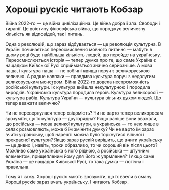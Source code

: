 # Хороші рускіє читають Кобзар

Війна 2022-го — це війна цивілізаційна. Це війна добра і зла. Свободи і тиранії. Це воістину філософська війна, що породжує величезну кількість як відповідей, так і питань.

Одна з революцій, що зараз відбувається — це революція культурна. В Україні починається переосмислення мовного питання — мабуть в цьому році буде найбільша кількість людей, що перейде на українську. Переосмислюється історія — тепер думка про те, що саме Україна є нащадком Київської Русі сприймається значно серйозніше. А мова наша, і культура наша — не побічні явища поруч з великоруською величчю. А радше навпаки — правдива культура поруч з недолугим великоруським монстром. Війна 2022-го довела неспроможність російської культури. Їх культура вийшла некультурною і породила виродків. Українська культура породила героїв. Культура великоросії — культура рабів. Культура України — культура вільних духом людей. Що тепер вважати величчю?

Чи не перевернулася тепер свідомість? Чи не варто тепер великоросам зрозуміти, що їх культура — другорядна? Якщо раніше вони вважали, що російська — мова великої культури, а українська — то нею лише в селах розмовляють, може б їм змінити думку? Чи не варто їм зараз вчити українську, щоб нарешті можна було торкнутися вільної і прекрасної культури? Якщо зараз рускій вирішить, що вчити українську — це дивно і, навіть, трохи образливо, то чи хороший він після цього? Можливо саме українська є його рідною, а російська — штучним елементом, прищепленим йому для його ж уярмлення? І якщо саме Україна — це нащадок Київської Русі, то така думка — логічна і правильна.

Тому я і кажу. Хороші рускіє мають зрозуміти, що їх ввели в оману. Хороші рускіє зараз вчать українську. І читають Кобзар.